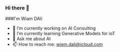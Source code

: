 ### Hi there 👋
###I'm Wiam DAli



- 🔭 I’m currently working on AI Consulting
- 🌱 I’m currently learning Generative Models for ioT
- 💬 Ask me about AI
- 📫 How to reach me: wiem.dali@icloud.com
